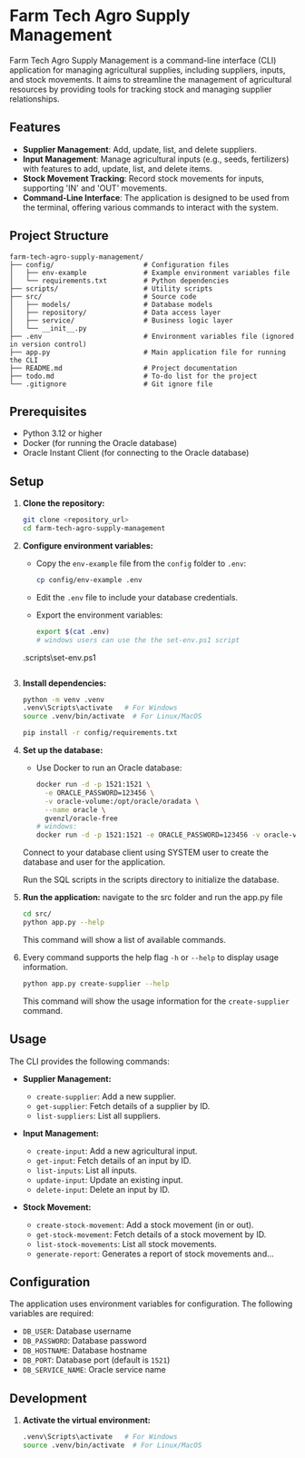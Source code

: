 
# Farm Tech Agro Supply Management

Farm Tech Agro Supply Management is a command-line interface (CLI) application for managing agricultural supplies, including suppliers, inputs, and stock movements. It aims to streamline the management of agricultural resources by providing tools for tracking stock and managing supplier relationships.

## Features

- **Supplier Management**: Add, update, list, and delete suppliers.
- **Input Management**: Manage agricultural inputs (e.g., seeds, fertilizers) with features to add, update, list, and delete items.
- **Stock Movement Tracking**: Record stock movements for inputs, supporting 'IN' and 'OUT' movements.
- **Command-Line Interface**: The application is designed to be used from the terminal, offering various commands to interact with the system.

## Project Structure

```
farm-tech-agro-supply-management/
├── config/                      # Configuration files
│   ├── env-example              # Example environment variables file
│   └── requirements.txt         # Python dependencies
├── scripts/                     # Utility scripts
├── src/                         # Source code
│   ├── models/                  # Database models
│   ├── repository/              # Data access layer
│   ├── service/                 # Business logic layer
│   └── __init__.py
├── .env                         # Environment variables file (ignored in version control)
├── app.py                       # Main application file for running the CLI
├── README.md                    # Project documentation
├── todo.md                      # To-do list for the project
└── .gitignore                   # Git ignore file
```

## Prerequisites

- Python 3.12 or higher
- Docker (for running the Oracle database)
- Oracle Instant Client (for connecting to the Oracle database)

## Setup

1. **Clone the repository:**

   ```bash
   git clone <repository_url>
   cd farm-tech-agro-supply-management
   ```

2. **Configure environment variables:**

   - Copy the `env-example` file from the `config` folder to `.env`:

     ```bash
     cp config/env-example .env
     ```

   - Edit the `.env` file to include your database credentials.
   - Export the environment variables:

     ```bash
     export $(cat .env)
     # windows users can use the the set-env.ps1 script
    \.scripts\set-env.ps1
     ```

3. **Install dependencies:**

   ```bash
   python -m venv .venv
   .venv\Scripts\activate   # For Windows
   source .venv/bin/activate  # For Linux/MacOS

   pip install -r config/requirements.txt
   ```

4. **Set up the database:**

   - Use Docker to run an Oracle database:

     ```bash
     docker run -d -p 1521:1521 \
       -e ORACLE_PASSWORD=123456 \
       -v oracle-volume:/opt/oracle/oradata \
       --name oracle \
       gvenzl/oracle-free
     # windows:
     docker run -d -p 1521:1521 -e ORACLE_PASSWORD=123456 -v oracle-volume:/opt/oracle/oradata --name oracle gvenzl/oracle-free
     ```
    Connect to your database client using SYSTEM user to create the database and user for the application.

    Run the SQL scripts in the scripts directory to initialize the database.

5. **Run the application:**
    navigate to the src folder and run the app.py file
   ```bash
   cd src/
   python app.py --help
   ```

   This command will show a list of available commands.
6. Every command supports the help flag `-h` or `--help` to display usage information.

   ```bash
   python app.py create-supplier --help
   ```

   This command will show the usage information for the `create-supplier` command.

## Usage

The CLI provides the following commands:

- **Supplier Management:**
  - `create-supplier`: Add a new supplier.
  - `get-supplier`: Fetch details of a supplier by ID.
  - `list-suppliers`: List all suppliers.

- **Input Management:**
  - `create-input`: Add a new agricultural input.
  - `get-input`: Fetch details of an input by ID.
  - `list-inputs`: List all inputs.
  - `update-input`: Update an existing input.
  - `delete-input`: Delete an input by ID.

- **Stock Movement:**
  - `create-stock-movement`: Add a stock movement (in or out).
  - `get-stock-movement`: Fetch details of a stock movement by ID.
  - `list-stock-movements`: List all stock movements.
  - `generate-report`:  Generates a report of stock movements and...

## Configuration

The application uses environment variables for configuration. The following variables are required:

- `DB_USER`: Database username
- `DB_PASSWORD`: Database password
- `DB_HOSTNAME`: Database hostname
- `DB_PORT`: Database port (default is `1521`)
- `DB_SERVICE_NAME`: Oracle service name

## Development

1. **Activate the virtual environment:**

   ```bash
   .venv\Scripts\activate   # For Windows
   source .venv/bin/activate  # For Linux/MacOS
   ```
